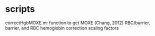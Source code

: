 # scripts
correctHgbMOXE.m: function to get MOXE (Chang, 2012) RBC/barrier, barrier, and RBC hemoglobin correction scaling factors

